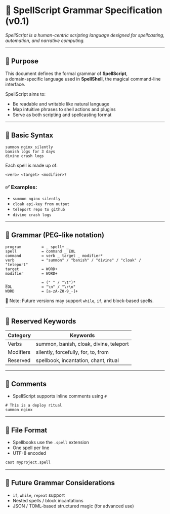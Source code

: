 # 📜 SpellScript Grammar Specification (v0.1)

*SpellScript is a human-centric scripting language designed for spellcasting, automation, and narrative computing.*

---

## 🌟 Purpose

This document defines the formal grammar of **SpellScript**,  
a domain-specific language used in **SpellShell**, the magical command-line interface.

SpellScript aims to:
- Be readable and writable like natural language
- Map intuitive phrases to shell actions and plugins
- Serve as both scripting and spellcasting format

---

## 🧠 Basic Syntax

```spell
summon nginx silently
banish logs for 3 days
divine crash logs
```

Each spell is made up of:

```
<verb> <target> <modifier>?
```

### ✅ Examples:
- `summon nginx silently`
- `cloak api-key from output`
- `teleport repo to github`
- `divine crash logs`

---

## 📀 Grammar (PEG-like notation)

```peg
program         = _ spell+ _
spell           = command _ EOL
command         = verb _ target _ modifier*
verb            = "summon" / "banish" / "divine" / "cloak" / "teleport"
target          = WORD+
modifier        = WORD+

_               = (" " / "\t")*
EOL             = "\n" / "\r\n"
WORD            = [a-zA-Z0-9_-]+
```

🧙 Note: Future versions may support `while`, `if`, and block-based spells.

---

## 📂 Reserved Keywords

| Category    | Keywords                         |
|-------------|----------------------------------|
| Verbs       | summon, banish, cloak, divine, teleport |
| Modifiers   | silently, forcefully, for, to, from |
| Reserved    | spellbook, incantation, chant, ritual |

---

## 🧲 Comments

- SpellScript supports inline comments using `#`

```spell
# This is a deploy ritual
summon nginx
```

---

## 📜 File Format

- Spellbooks use the `.spell` extension
- One spell per line
- UTF-8 encoded

```bash
cast myproject.spell
```

---

## 🔮 Future Grammar Considerations

- `if`, `while`, `repeat` support
- Nested spells / block incantations
- JSON / TOML-based structured magic (for advanced use)